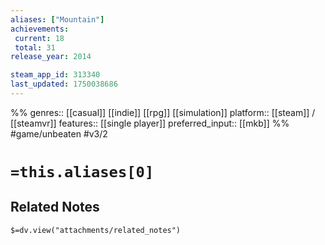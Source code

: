 ```yaml
---
aliases: ["Mountain"]
achievements:
 current: 18
 total: 31
release_year: 2014

steam_app_id: 313340
last_updated: 1750038686
---
```

%%
genres:: [[casual]] [[indie]] [[rpg]] [[simulation]]
platform:: [[steam]] / [[steamvr]]
features:: [[single player]]
preferred_input:: [[mkb]]
%%
#game/unbeaten
#v3/2

# `=this.aliases[0]`
## Related Notes
`$=dv.view("attachments/related_notes")`